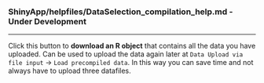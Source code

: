 ### ShinyApp/helpfiles/DataSelection_compilation_help.md - Under Development

***

Click this button to **download an R object** that contains all the data you have uploaded.
Can be used to upload the data again later at `Data Upload via file input` &rarr; 
`Load precompiled data`. In this way you can save time and not always have to upload three datafiles.

